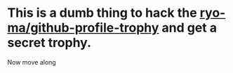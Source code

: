 # This is a dumb thing to hack the [ryo-ma/github-profile-trophy](https://github.com/ryo-ma/github-profile-trophy) and get a secret trophy.

Now move along